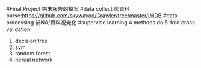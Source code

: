 #Final Project 
期末報告的檔案
#data collect
爬資料
parse:https://github.com/skywayoo/Crawler/tree/master/IMDB
#data processing
補NA/資料視覺化
#supervise learning
4 methods do 5-fold cross validation
1. decision tree
2. svm
3. random forest
4. nerual network
